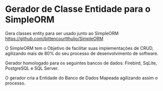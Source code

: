 # Gerador de Classe Entidade para o SimpleORM

Gera classes entity para ser usado junto ao SimpleORM https://github.com/bittencourtthulio/SimpleORM

O SimpleORM tem o Objetivo de facilitar suas implementações de CRUD, agilizando mais de 80% do seu processo de desenvolvimento de software.

Gerador homologado para os seguintes bancos de dados: Firebird, SqLite, PostgreSQL e SQL Server.

O gerador cria a Entidade do Banco de Dados Mapeada agilizando assim o processo.
